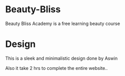 # Beauty-Bliss

Beauty Bliss Academy is a free learning beauty course

# Design

This is a sleek and minimalistic design done by Aswin

Also it take 2 hrs to complete the entire website..
